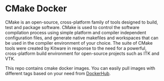 # CMake Docker

CMake is an open-source, cross-platform family of tools designed to build, test and package software. CMake is used to control the software compilation process using simple platform and compiler independent configuration files, and generate native makefiles and workspaces that can be used in the compiler environment of your choice. The suite of CMake tools were created by Kitware in response to the need for a powerful, cross-platform build environment for open-source projects such as ITK and VTK.

This repo contains cmake docker images. You can easily pull images with different tags based on your need  from [DockerHub](https://hub.docker.com/r/anvari/cmake).

